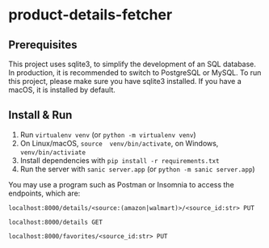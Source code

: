 # product-details-fetcher

## Prerequisites
This project uses sqlite3, to simplify the development of an SQL database. In production, it is recommended to switch to PostgreSQL or MySQL. To run this project, please make sure you have sqlite3 installed. If you have a macOS, it is installed by default.
## Install & Run
1. Run `virtualenv venv` (or `python -m virtualenv venv`)
2. On Linux/macOS, `source  venv/bin/activate`, on Windows, `venv/bin/activiate`
3. Install dependencies with `pip install -r requirements.txt`
4. Run the server with `sanic server.app` (or `python -m sanic server.app`)

You may use a program such as Postman or Insomnia to access the endpoints, which are:

`localhost:8000/details/<source:(amazon|walmart)>/<source_id:str> PUT`

`localhost:8000/details GET`

`localhost:8000/favorites/<source_id:str> PUT`
